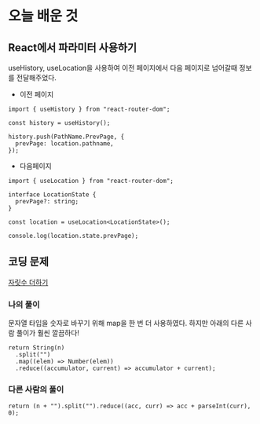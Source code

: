 # 오늘 배운 것

## React에서 파라미터 사용하기

useHistory, useLocation을 사용하여 이전 페이지에서 다음 페이지로 넘어갈때 정보를 전달해주었다.

- 이전 페이지

```tsx
import { useHistory } from "react-router-dom";

const history = useHistory();

history.push(PathName.PrevPage, {
  prevPage: location.pathname,
});
```

- 다음페이지

```tsx
import { useLocation } from "react-router-dom";

interface LocationState {
  prevPage?: string;
}

const location = useLocation<LocationState>();

console.log(location.state.prevPage);
```

## 코딩 문제

[자릿수 더하기](https://github.com/khmdevmem/codingtest-study/tree/main/%ED%94%84%EB%A1%9C%EA%B7%B8%EB%9E%98%EB%A8%B8%EC%8A%A4/lv1/12931.%E2%80%85%EC%9E%90%EB%A6%BF%EC%88%98%E2%80%85%EB%8D%94%ED%95%98%EA%B8%B0)

### 나의 풀이

문자열 타입을 숫자로 바꾸기 위해 map을 한 번 더 사용하였다.
하지만 아래의 다른 사람 풀이가 훨씬 깔끔하다!

```tsx
return String(n)
  .split("")
  .map((elem) => Number(elem))
  .reduce((accumulator, current) => accumulator + current);
```

### 다른 사람의 풀이

```tsx
return (n + "").split("").reduce((acc, curr) => acc + parseInt(curr), 0);
```
